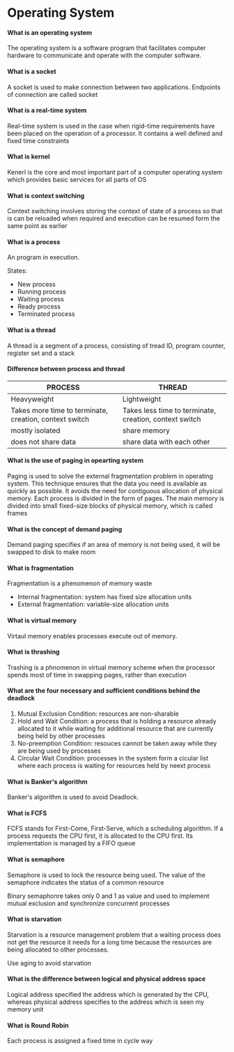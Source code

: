 # Operating System

#### What is an operating system

The operating system is a software program that facilitates computer hardware to communicate and operate with the computer software.



#### What is a socket

A socket is used to make connection between two applications. Endpoints of connection are called socket



#### What is a real-time system

Real-time system is used in the case when rigid-time requirements have been placed on the operation of a processor. It contains a well defined and fixed time constraints



#### What is kernel

Kenerl is the core and most important part of a computer operating system which provides basic services for all parts of OS



#### What is context switching

Context switching involves storing the context of state of a process so that is can be reloaded when required and execution can be resumed form the same point as earlier



#### What is a process

An program in execution.

States:

* New process
* Running process
* Waiting process
* Ready process
* Terminated process



#### What is a thread

A thread is a segment of a process, consisting of tread ID, program counter, register set and a stack



#### Difference between process and thread

| PROCESS                                                | THREAD                                                 |
| ------------------------------------------------------ | ------------------------------------------------------ |
| Heavyweight                                            | Lightweight                                            |
| Takes more time to terminate, creation, context switch | Takes less time to terminate, creation, context switch |
| mostly isolated                                        | share memory                                           |
| does not share data                                    | share data with each other                             |



#### What is the use of paging in opearting system

Paging is used to solve the external fragmentation problem in operating system. This technique ensures that the data you need is available as quickly as possible. It avoids the need for contiguous allocation of physical memory. Each process is divided in the form of pages. The main memory is divided into small fixed-size blocks of physical memory, which is called frames



#### What is the concept of demand paging

Demand paging specifies if an area of memory is not being used, it will be swapped to disk to make room



#### What is fragmentation

Fragmentation is a phenomenon of memory waste

* Internal fragmentation: system has fixed size allocation units
* External fragmentation: variable-size allocation units



#### What is virtual memory

Virtaul memory enables processes execute out of memory.



#### What is thrashing

Trashing is a phnomenon in virtual memory scheme when the processor spends most of time in swapping pages, rather than execution



#### What are the four necessary and sufficient conditions behind the deadlock

1. Mutual Exclusion Condition: resources are non-sharable
2. Hold and Wait Condition: a process that is holding a resource already allocated to it while waiting for additional resource that are currently being held by other processes
3. No-preemption Condition: resouces cannot be taken away while they are being used by processes
4. Circular Wait Condition: processes in the system form a cicular list where each process is waiting for resources held by neext process



#### What is Banker's algorithm

Banker's algorithm is used to avoid Deadlock. 



#### What is FCFS

FCFS stands for First-Come, First-Serve, which a scheduling algorithm. If a process requests the CPU first, it is allocated to the CPU first. Its implementation is managed by a FIFO queue



#### What is semaphore

Semaphore is used to lock the resource being used. The value of the semaphore indicates the status of a common resource

Binary semaphonre takes only 0 and 1 as value and used to implement mutual exclusion and synchronize concurrent processes



#### What is starvation

Starvation is a resource management problem that a waiting process does not get the resource it needs for a long time because the resources are being allocated to other processes.

Use aging to avoid starvation



#### What is the difference between logical and physical address space

Logical address specified the address which is generated by the CPU, whereas physical address specifies to the address which is seen my memory unit



#### What is Round Robin 

Each process is assigned a fixed time in cycle way
